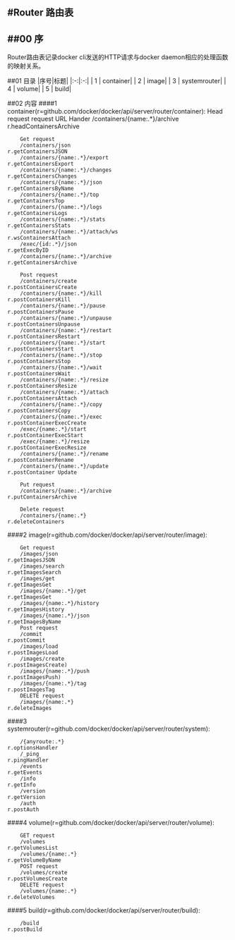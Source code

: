 #Router 路由表
------
##00 序
------
Router路由表记录docker cli发送的HTTP请求与docker daemon相应的处理函数的映射关系。

##01 目录
|序号|标题|
|:-:|:-:|
|   1  | container|
|   2  | image|
|   3  | systemrouter|
|   4  | volume|
|   5  | build|

##02 内容
####1 container(r=github.com/docker/docker/api/server/router/container):
        Head request
        request URL                                                     Hander
        /containers/{name:.*}/archive                                   r.headContainersArchive

        Get request
        /containers/json                                                r.getContainersJSON
        /containers/{name:.*}/export                                    r.getContainersExport
        /containers/{name:.*}/changes                                   r.getContainersChanges
        /containers/{name:.*}/json                                      r.getContainersByName
        /containers/{name:.*}/top                                       r.getContainersTop
        /containers/{name:.*}/logs                                      r.getContainersLogs
        /containers/{name:.*}/stats                                     r.getContainersStats
        /containers/{name:.*}/attach/ws                                 r.wsContainersAttach
        /exec/{id:.*}/json                                              r.getExecByID
        /containers/{name:.*}/archive                                   r.getContainersArchive

        Post request
        /containers/create                                              r.postContainersCreate
        /containers/{name:.*}/kill                                      r.postContainersKill
        /containers/{name:.*}/pause                                     r.postContainersPause
        /containers/{name:.*}/unpause                                   r.postContainersUnpause
        /containers/{name:.*}/restart                                   r.postContainersRestart
        /containers/{name:.*}/start                                     r.postContainersStart
        /containers/{name:.*}/stop                                      r.postContainersStop
        /containers/{name:.*}/wait                                      r.postContainersWait
        /containers/{name:.*}/resize                                    r.postContainersResize
        /containers/{name:.*}/attach                                    r.postContainersAttach
        /containers/{name:.*}/copy                                      r.postContainersCopy
        /containers/{name:.*}/exec                                      r.postContainerExecCreate
        /exec/{name:.*}/start                                           r.postContainerExecStart
        /exec/{name:.*}/resize                                          r.postContainerExecResize
        /containers/{name:.*}/rename                                    r.postContainerRename
        /containers/{name:.*}/update                                    r.postContainer Update

        Put request
        /containers/{name:.*}/archive                                   r.putContainersArchive

        Delete request
        /containers/{name:.*}                                           r.deleteContainers

####2 image(r=github.com/docker/docker/api/server/router/image):

        Get request
        /images/json                                                    r.getImagesJSON
        /images/search                                                  r.getImagesSearch
        /images/get                                                     r.getImagesGet
        /images/{name:.*}/get                                           r.getImagesGet
        /images/{name:.*}/history                                       r.getImagesHistory
        /images/{name:.*}/json                                          r.getImagesByName
        Post request
        /commit                                                         r.postCommit
        /images/load                                                    r.postImagesLoad
        /images/create                                                  r.postImagesCreate)
        /images/{name:.*}/push                                          r.postImagesPush)
        /images/{name:.*}/tag                                           r.postImagesTag
        DELETE request
        /images/{name:.*}                                               r.deleteImages

####3 systemrouter(r=github.com/docker/docker/api/server/router/system):

        /{anyroute:.*}                                                  r.optionsHandler
        /_ping                                                          r.pingHandler
        /events                                                         r.getEvents
        /info                                                           r.getInfo
        /version                                                        r.getVersion
        /auth                                                           r.postAuth

####4 volume(r=github.com/docker/docker/api/server/router/volume):

        GET request
        /volumes                                                        r.getVolumesList
        /volumes/{name:.*}                                              r.getVolumeByName
        POST request
        /volumes/create                                                 r.postVolumesCreate
        DELETE request
        /volumes/{name:.*}                                              r.deleteVolumes

####5 build(r=github.com/docker/docker/api/server/router/build):

        /build                                                          r.postBuild
